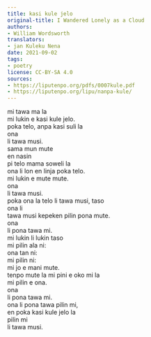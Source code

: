 ```yaml
---
title: kasi kule jelo
original-title: I Wandered Lonely as a Cloud
authors:
- William Wordsworth
translators:
- jan Kuleku Nena
date: 2021-09-02
tags:
- poetry
license: CC-BY-SA 4.0
sources:
- https://liputenpo.org/pdfs/0007kule.pdf
- https://liputenpo.org/lipu/nanpa-kule/
---
```


mi tawa ma la  
mi lukin e kasi kule jelo.  
poka telo, anpa kasi suli la  
ona  
li tawa musi.  
sama mun mute  
en nasin  
pi telo mama soweli la  
ona li lon en linja poka telo.  
mi lukin e mute mute.  
ona  
li tawa musi.  
poka ona la telo li tawa musi, taso  
ona li  
tawa musi kepeken pilin pona mute.  
ona  
li pona tawa mi.  
mi lukin li lukin taso  
mi pilin ala ni:  
ona tan ni:  
mi pilin ni:  
mi jo e mani mute.  
tenpo mute la mi pini e oko mi la  
mi pilin e ona.  
ona  
li pona tawa mi.  
ona li pona tawa pilin mi,  
en poka kasi kule jelo la  
pilin mi  
li tawa musi.